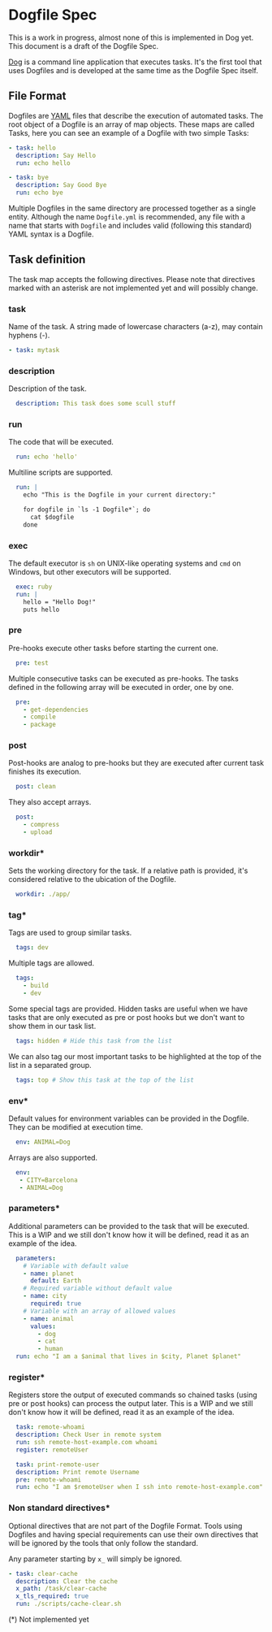 # Dogfile Spec

This is a work in progress, almost none of this is implemented in Dog yet. This document is a draft of the Dogfile Spec.

[Dog](https://github.com/dogtools/dog) is a command line application that executes tasks. It's the first tool that uses Dogfiles and is developed at the same time as the Dogfile Spec itself.

## File Format

Dogfiles are [YAML](http://yaml.org/) files that describe the execution of automated tasks. The root object of a Dogfile is an array of map objects. These maps are called Tasks, here you can see an example of a Dogfile with two simple Tasks:

```yml
- task: hello
  description: Say Hello
  run: echo hello

- task: bye
  description: Say Good Bye
  run: echo bye
```

Multiple Dogfiles in the same directory are processed together as a single entity. Although the name `Dogfile.yml` is recommended, any file with a name that starts with `Dogfile` and includes valid (following this standard) YAML syntax is a Dogfile.

## Task definition

The task map accepts the following directives. Please note that directives marked with an asterisk are not implemented yet and will possibly change.

### task

Name of the task. A string made of lowercase characters (a-z), may contain hyphens (-).

```yml
- task: mytask
```

### description

Description of the task.

```yml
  description: This task does some scull stuff
```
### run

The code that will be executed.

```yml
  run: echo 'hello'
```

Multiline scripts are supported.

```yml
  run: |
    echo "This is the Dogfile in your current directory:"

    for dogfile in `ls -1 Dogfile*`; do
      cat $dogfile
    done
```

### exec

The default executor is `sh` on UNIX-like operating systems and `cmd` on Windows, but other executors will be supported.

```yml
  exec: ruby
  run: |
    hello = "Hello Dog!"
    puts hello
```

### pre

Pre-hooks execute other tasks before starting the current one.

```yml
  pre: test
```

Multiple consecutive tasks can be executed as pre-hooks. The tasks defined in the following array will be executed in order, one by one.

```yml
  pre:
    - get-dependencies
    - compile
    - package
```

### post

Post-hooks are analog to pre-hooks but they are executed after current task finishes its execution.

```yml
  post: clean
```

They also accept arrays.

```yml
  post:
    - compress
    - upload
```

### workdir*

Sets the working directory for the task. If a relative path is provided, it's considered relative to the ubication of the Dogfile.

```yml
  workdir: ./app/
```

### tag*

Tags are used to group similar tasks.

```yml
  tags: dev
```

Multiple tags are allowed.

```yml
  tags:
    - build
    - dev
```

Some special tags are provided. Hidden tasks are useful when we have tasks that are only executed as pre or post hooks but we don't want to show them in our task list.

```yml
  tags: hidden # Hide this task from the list
```

We can also tag our most important tasks to be highlighted at the top of the list in a separated group.

```yml
  tags: top # Show this task at the top of the list
```

### env*

Default values for environment variables can be provided in the Dogfile. They can be modified at execution time.

```yml
  env: ANIMAL=Dog
```

Arrays are also supported.

```yml
  env:
   - CITY=Barcelona
   - ANIMAL=Dog
```

### parameters*

Additional parameters can be provided to the task that will be executed. This is a WIP and we still don't know how it will be defined, read it as an example of the idea.

```yml
  parameters:
    # Variable with default value
    - name: planet
      default: Earth
    # Required variable without default value
    - name: city
      required: true
    # Variable with an array of allowed values
    - name: animal
      values:
        - dog
        - cat
        - human
  run: echo "I am a $animal that lives in $city, Planet $planet"
```

### register*

Registers store the output of executed commands so chained tasks (using pre or post hooks) can process the output later. This is a WIP and we still don't know how it will be defined, read it as an example of the idea.


```yml
  task: remote-whoami
  description: Check User in remote system
  run: ssh remote-host-example.com whoami
  register: remoteUser

  task: print-remote-user
  description: Print remote Username
  pre: remote-whoami
  run: echo "I am $remoteUser when I ssh into remote-host-example.com"
```

### Non standard directives*

Optional directives that are not part of the Dogfile Format. Tools using Dogfiles and having special requirements can use their own directives that will be ignored by the tools that only follow the standard.

Any parameter starting by `x_` will simply be ignored.

```yml
- task: clear-cache
  description: Clear the cache
  x_path: /task/clear-cache
  x_tls_required: true
  run: ./scripts/cache-clear.sh
```

(*) Not implemented yet
